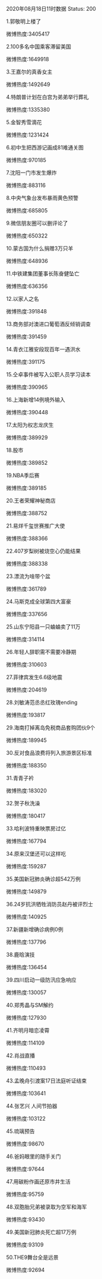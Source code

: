 2020年08月18日11时数据
Status: 200

1.郭敬明上楼了

微博热度:3405417

2.100多名中国乘客滞留美国

微博热度:1649918

3.王嘉尔的真香女主

微博热度:1492649

4.特朗普计划在白宫为弟弟举行葬礼

微博热度:1335380

5.金智秀雪滴花

微博热度:1231424

6.初中生把西游记画成81难通关图

微博热度:970185

7.沈阳一门市发生爆炸

微博热度:883116

8.中央气象台发布暴雨黄色预警

微博热度:685805

9.微信朋友圈可以删评论了

微博热度:650322

10.蒙古国为什么捐赠3万只羊

微博热度:648936

11.中铁建集团董事长陈奋健坠亡

微博热度:636356

12.以家人之名

微博热度:391848

13.商务部对澳进口葡萄酒反倾销调查

微博热度:391459

14.青衣江雅安段现百年一遇洪水

微博热度:391175

15.仝卓事件被写入公职人员学习读本

微博热度:390965

16.上海新增14例境外输入

微博热度:390448

17.太阳为权志龙庆生

微博热度:389929

18.股市

微博热度:389852

19.NBA季后赛

微博热度:389185

20.王者荣耀神秘商店

微博热度:388752

21.易烊千玺世赛推广大使

微博热度:388366

22.407岁梨树被烧空心仍能结果

微博热度:388338

23.漂流为啥带个盆

微博热度:361789

24.马斯克成全球第四大富豪

微博热度:337656

25.山东宁阳县一只蛐蛐卖了11万

微博热度:314114

26.年轻人辞职需不需要冷静期

微博热度:310603

27.菲律宾发生6.6级地震

微博热度:204619

28.刘敏涛范丞丞红玫瑰ending

微博热度:193817

29.海南打掉离岛免税商品套购团伙9个

微博热度:189945

30.反对食品浪费将列入旅游景区标准

微博热度:188350

31.青青子衿

微博热度:183020

32.贺子秋洗澡

微博热度:180417

33.哈利波特重映票房过亿

微博热度:167794

34.原来汉堡还可以这样吃

微博热度:159287

35.美国新冠肺炎确诊超542万例

微博热度:149879

36.24岁抗洪牺牲消防员赵丹被评烈士

微博热度:140925

37.新疆新增确诊病例0例

微博热度:137796

38.鹿晗演技

微博热度:136454

39.四川启动一级防汛应急响应

微博热度:130057

40.郑秀晶与SM解约

微博热度:127930

41.齐明月暗恋凌霄

微博热度:114109

42.肖战直播

微博热度:110493

43.孟晚舟引渡案17日法庭听证结束

微博热度:103641

44.张艺兴 人间节拍器

微博热度:103122

45.琉璃预告

微博热度:98670

46.爸妈眼里的随手关门

微博热度:97644

47.用碳粉作画还原市井生活

微博热度:95759

48.双胞胎兄弟被录取为空军和海军

微博热度:93430

49.美国新冠肺炎死亡超17万例

微博热度:93109

50.THE9舞台全是远景

微博热度:92694

